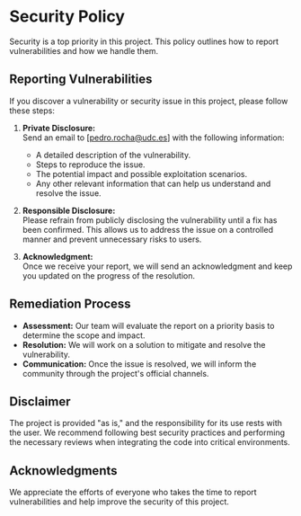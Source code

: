 # Security Policy

Security is a top priority in this project. This policy outlines how to report vulnerabilities and how we handle them.

## Reporting Vulnerabilities

If you discover a vulnerability or security issue in this project, please follow these steps:

1. **Private Disclosure:**  
   Send an email to [pedro.rocha@udc.es] with the following information:
   - A detailed description of the vulnerability.
   - Steps to reproduce the issue.
   - The potential impact and possible exploitation scenarios.
   - Any other relevant information that can help us understand and resolve the issue.

2. **Responsible Disclosure:**  
   Please refrain from publicly disclosing the vulnerability until a fix has been confirmed. This allows us to address the issue on a controlled manner and prevent unnecessary risks to users.

3. **Acknowledgment:**  
   Once we receive your report, we will send an acknowledgment and keep you updated on the progress of the resolution.

## Remediation Process

- **Assessment:** Our team will evaluate the report on a priority basis to determine the scope and impact.
- **Resolution:** We will work on a solution to mitigate and resolve the vulnerability.
- **Communication:** Once the issue is resolved, we will inform the community through the project's official channels.

## Disclaimer

The project is provided "as is," and the responsibility for its use rests with the user. We recommend following best security practices and performing the necessary reviews when integrating the code into critical environments.

## Acknowledgments

We appreciate the efforts of everyone who takes the time to report vulnerabilities and help improve the security of this project.
